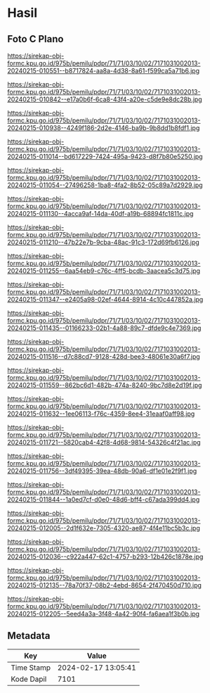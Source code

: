 # Hasil

## Foto C Plano

https://sirekap-obj-formc.kpu.go.id/975b/pemilu/pdpr/71/71/03/10/02/7171031002013-20240215-010551--b8717824-aa8a-4d38-8a61-f599ca5a71b6.jpg

https://sirekap-obj-formc.kpu.go.id/975b/pemilu/pdpr/71/71/03/10/02/7171031002013-20240215-010842--e17a0b6f-6ca8-43f4-a20e-c5de9e8dc28b.jpg

https://sirekap-obj-formc.kpu.go.id/975b/pemilu/pdpr/71/71/03/10/02/7171031002013-20240215-010938--4249f186-2d2e-4146-ba9b-9b8dd1b8fdf1.jpg

https://sirekap-obj-formc.kpu.go.id/975b/pemilu/pdpr/71/71/03/10/02/7171031002013-20240215-011014--bd617229-7424-495a-9423-d8f7b80e5250.jpg

https://sirekap-obj-formc.kpu.go.id/975b/pemilu/pdpr/71/71/03/10/02/7171031002013-20240215-011054--27496258-1ba8-4fa2-8b52-05c89a7d2929.jpg

https://sirekap-obj-formc.kpu.go.id/975b/pemilu/pdpr/71/71/03/10/02/7171031002013-20240215-011130--4acca9af-14da-40df-a19b-68894fc1811c.jpg

https://sirekap-obj-formc.kpu.go.id/975b/pemilu/pdpr/71/71/03/10/02/7171031002013-20240215-011210--47b22e7b-9cba-48ac-91c3-172d69fb6126.jpg

https://sirekap-obj-formc.kpu.go.id/975b/pemilu/pdpr/71/71/03/10/02/7171031002013-20240215-011255--6aa54eb9-c76c-4ff5-bcdb-3aacea5c3d75.jpg

https://sirekap-obj-formc.kpu.go.id/975b/pemilu/pdpr/71/71/03/10/02/7171031002013-20240215-011347--e2405a98-02ef-4644-8914-4c10c447852a.jpg

https://sirekap-obj-formc.kpu.go.id/975b/pemilu/pdpr/71/71/03/10/02/7171031002013-20240215-011435--01166233-02b1-4a88-89c7-dfde9c4e7369.jpg

https://sirekap-obj-formc.kpu.go.id/975b/pemilu/pdpr/71/71/03/10/02/7171031002013-20240215-011516--d7c88cd7-9128-428d-bee3-48061e30a6f7.jpg

https://sirekap-obj-formc.kpu.go.id/975b/pemilu/pdpr/71/71/03/10/02/7171031002013-20240215-011559--862bc6d1-482b-474a-8240-9bc7d8e2d19f.jpg

https://sirekap-obj-formc.kpu.go.id/975b/pemilu/pdpr/71/71/03/10/02/7171031002013-20240215-011632--1ee06113-f76c-4359-8ee4-31eaaf0aff98.jpg

https://sirekap-obj-formc.kpu.go.id/975b/pemilu/pdpr/71/71/03/10/02/7171031002013-20240215-011721--5820cab4-42f8-4d68-9814-54326c4f21ac.jpg

https://sirekap-obj-formc.kpu.go.id/975b/pemilu/pdpr/71/71/03/10/02/7171031002013-20240215-011756--3df49395-39ea-48db-90a6-df1e01e2f9f1.jpg

https://sirekap-obj-formc.kpu.go.id/975b/pemilu/pdpr/71/71/03/10/02/7171031002013-20240215-011844--1a0ed7cf-d0e0-48d6-bff4-c67ada399dd4.jpg

https://sirekap-obj-formc.kpu.go.id/975b/pemilu/pdpr/71/71/03/10/02/7171031002013-20240215-012005--2d1f632e-7305-4320-ae87-4f4e11bc5b3c.jpg

https://sirekap-obj-formc.kpu.go.id/975b/pemilu/pdpr/71/71/03/10/02/7171031002013-20240215-012036--c922a447-62c1-4757-b293-12b426c1878e.jpg

https://sirekap-obj-formc.kpu.go.id/975b/pemilu/pdpr/71/71/03/10/02/7171031002013-20240215-012135--78a70f37-08b2-4ebd-8654-2f470450d710.jpg

https://sirekap-obj-formc.kpu.go.id/975b/pemilu/pdpr/71/71/03/10/02/7171031002013-20240215-012205--5eed4a3a-3f48-4a42-90f4-fa6aea1f3b0b.jpg


## Metadata

| Key        | Value               |
| ---------- | ------------------- |
| Time Stamp | 2024-02-17 13:05:41 |
| Kode Dapil | 7101                |



